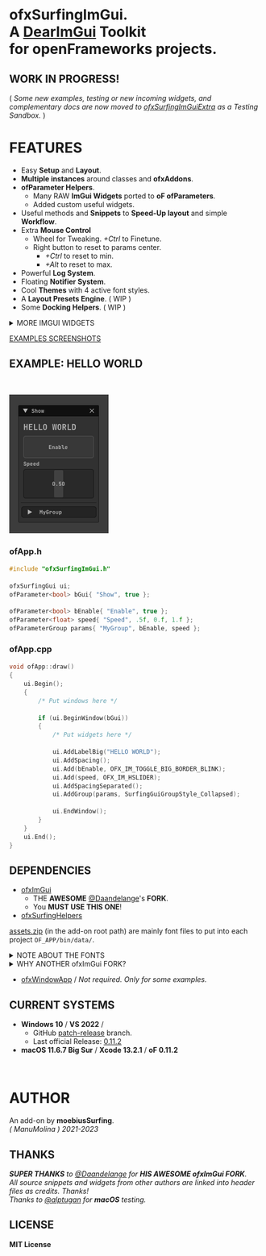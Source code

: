 
<h1>

ofxSurfingImGui.  
A [DearImGui](https://github.com/ocornut/imgui) **Toolkit**  
for **openFrameworks** projects.  

</h1>

## WORK IN PROGRESS!

( _Some new examples, testing or new incoming widgets, and complementary docs are now moved to [ofxSurfingImGuiExtra](https://github.com/moebiussurfing/ofxSurfingImGuiExtra) as a Testing Sandbox._ )  

# FEATURES

- Easy **Setup** and **Layout**.
- **Multiple instances** around classes and **ofxAddons**.
- **ofParameter Helpers**.
  - Many RAW **ImGui Widgets** ported to **oF ofParameters**.
  - Added custom useful widgets.
- Useful methods and **Snippets** to **Speed-Up layout** and simple **Workflow**.
- Extra **Mouse Control** 
  - Wheel for Tweaking. _+Ctrl_ to Finetune.
  - Right button to reset to params center.
    - _+Ctrl_ to reset to min.
    - _+Alt_ to reset to max.
- Powerful **Log System**.
- Floating **Notifier System**.
- Cool **Themes** with 4 active font styles.
- A **Layout Presets Engine**. ( WIP )
- Some **Docking Helpers**. ( WIP )

<details>
  <summary>MORE IMGUI WIDGETS</summary>
  <p>
- Dropdown / Combo index selector and names.  

- Matrix buttons to an index selector.  

- Bundled widgets like arrows linked to int params browsing. 

- Big Toggles and Buttons.  

- Vertical and Horizontal Sliders.  

- Range Sliders. 

- Styled Knobs.  

- Tree folders.  

- Inactive, hidden or locked styles.  

- Floating tooltip, labels and values.  

- DearWidgets.  

- Gradient Color Designer.  

- Progress bars and waiting spinners.  

- Files Browser.  

- Curve Editors.  

- Bubbles Notifier System.  

- Profile Plotters.  
  
  </p>
  </details>

[EXAMPLES SCREENSHOTS](/Examples/README.md)  
    
## EXAMPLE: HELLO WORLD

<br>

![](/Examples/00_HelloWorld/Capture.PNG)  

### ofApp.h

```.cpp
#include "ofxSurfingImGui.h"

ofxSurfingGui ui;
ofParameter<bool> bGui{ "Show", true };

ofParameter<bool> bEnable{ "Enable", true };
ofParameter<float> speed{ "Speed", .5f, 0.f, 1.f };
ofParameterGroup params{ "MyGroup", bEnable, speed };
```

### ofApp.cpp

```.cpp
void ofApp::draw() 
{
    ui.Begin();
    {
        /* Put windows here */

        if (ui.BeginWindow(bGui))
        {
            /* Put widgets here */

            ui.AddLabelBig("HELLO WORLD");
            ui.AddSpacing();
            ui.Add(bEnable, OFX_IM_TOGGLE_BIG_BORDER_BLINK);
            ui.Add(speed, OFX_IM_HSLIDER);
            ui.AddSpacingSeparated();
            ui.AddGroup(params, SurfingGuiGroupStyle_Collapsed);

            ui.EndWindow();
        }
    }
    ui.End();
}
```

## DEPENDENCIES

* [ofxImGui](https://github.com/Daandelange/ofxImGui/)  
  - THE **AWESOME** [@Daandelange](https://github.com/Daandelange)'s **FORK**.
  - You **MUST USE THIS ONE**! 
* [ofxSurfingHelpers](https://github.com/moebiussurfing/ofxSurfingHelpers)

[assets.zip](https://github.com/moebiussurfing/ofxSurfingImGui/blob/a2eb866717cb829cea049fa3c4c0fd68da6ec1df/assets.zip) (in the add-on root path) are mainly  font files to put into each project `OF_APP/bin/data/`.  

<details>
  <summary>NOTE ABOUT THE FONTS</summary>

The font file for the currently used theme is **JetBrainsMono-Bold.ttf**. If that font is not located, then it will search for a legacy font called **telegrama_render.otf**. If none of that fonts are located (then `/data` can also be empty), it will work too, but using the default bundled font from **ImGui**.  

</details>

<details>
  <summary>WHY ANOTHER ofxImGui FORK?</summary>
  <p>

- What's new on the [@Daandelange FORK](https://github.com/Daandelange/ofxImGui/) vs [legacy](https://github.com/jvcleave/ofxImGui) **ofxImGui** ? 
  
  - Multi context / instances: 
    
    - Several windows from different add-ons without colliding.  
  
  - Easy to update to future **NEW ImGui** versions.  
    Currently this fork is linked to the [develop branch](https://github.com/jvcleave/ofxImGui/tree/develop) on the original **ofxImGui** from **@jvcleave**.  
    And will be probably merged into the master branch.  
    
    </p>
    </details>

* [ofxWindowApp](https://github.com/moebiussurfing/ofxWindowApp) / _Not required. Only for some examples._


## CURRENT SYSTEMS

- **Windows 10** / **VS 2022** / 
    * GitHub [patch-release](https://github.com/openframeworks/openFrameworks/tree/patch-release) branch.
    * Last official Release: [0.11.2](https://openframeworks.cc/download/)
- **macOS 11.6.7 Big Sur** / **Xcode 13.2.1** / **oF 0.11.2**


<br>

# AUTHOR

An add-on by **moebiusSurfing**.  
*( ManuMolina ) 2021-2023*  

## THANKS

_**SUPER THANKS** to [@Daandelange](https://github.com/Daandelange) for **HIS AWESOME ofxImGui FORK**._  
_All source snippets and widgets from other authors are linked into header files as credits. Thanks!_  
_Thanks to [@alptugan](https://github.com/alptugan) for **macOS** testing._  

## LICENSE

**MIT License**

